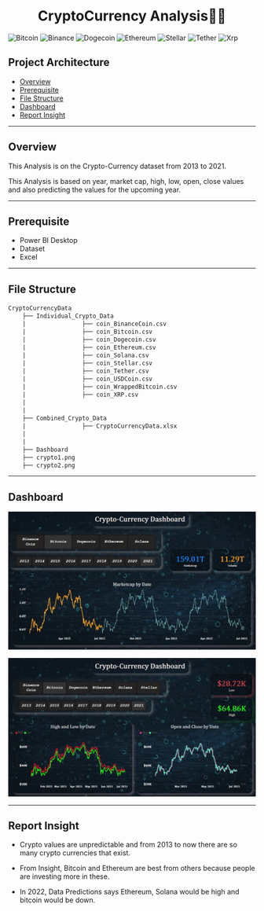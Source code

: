 <div align="center" >
  <h1>CryptoCurrency Analysis🎢🎯</h1>
</div>

![Bitcoin](https://img.shields.io/badge/Bitcoin-000?style=for-the-badge&logo=bitcoin&logoColor=white)
![Binance](https://img.shields.io/badge/Binance-FCD535?style=for-the-badge&logo=binance&logoColor=white)
![Dogecoin](https://img.shields.io/badge/dogecoin-B59A30?style=for-the-badge&logo=dogecoin&logoColor=white)
![Ethereum](https://img.shields.io/badge/Ethereum-3C3C3D?style=for-the-badge&logo=Ethereum&logoColor=white)
![Stellar](https://img.shields.io/badge/Stellar-7D00FF?style=for-the-badge&logo=Stellar&logoColor=white)
![Tether](https://img.shields.io/badge/tether-168363?style=for-the-badge&logo=tether&logoColor=white)
![Xrp](https://img.shields.io/badge/Xrp-black?style=for-the-badge&logo=xrp&logoColor=white)

## Project Architecture
* [Overview](https://github.com/mohit11R/CryptoCurrency-Analysis#overview)
* [Prerequisite](https://github.com/mohit11R/CryptoCurrency-Analysis#Prerequisite)
* [File Structure](https://github.com/mohit11R/CryptoCurrency-Analysis#File-Structure)
* [Dashboard](https://github.com/mohit11R/CryptoCurrency-Analysis#Dashboard)
* [Report Insight](https://github.com/mohit11R/CryptoCurrency-Analysis#Report-Insight)

-----------------------------------------------------------------------------------------------------------------------------------------------------------------------------------

## Overview

This Analysis is on the Crypto-Currency dataset from 2013 to 2021.

This Analysis is based on year, market cap, high, low, open, close values and also predicting the values for the upcoming year.

-----------------------------------------------------------------------------------------------------------------------------------------------------------------------------------

## Prerequisite

* Power BI Desktop
* Dataset 
* Excel

-----------------------------------------------------------------------------------------------------------------------------------------------------------------------------------

## File Structure
```
CryptoCurrencyData
    ├── Individual_Crypto_Data
    |                ├── coin_BinanceCoin.csv
    |                ├── coin_Bitcoin.csv
    |                ├── coin_Dogecoin.csv
    |                ├── coin_Ethereum.csv
    |                ├── coin_Solana.csv
    |                ├── coin_Stellar.csv
    |                ├── coin_Tether.csv
    |                ├── coin_USDCoin.csv
    |                ├── coin_WrappedBitcoin.csv
    |                ├── coin_XRP.csv
    |
    |
    ├── Combined_Crypto_Data
    |                ├── CryptoCurrencyData.xlsx
    |
    |
    ├── Dashboard
    ├── crypto1.png
    ├── crypto2.png
```

---------------------------------------------------------------------------------------------------------------------------------------------------------------------------------

## Dashboard

![alt-image](https://github.com/mohit11R/CryptoCurrency-Analysis/blob/main/CryptoCurrencyData/crypto1.png?raw=true)

![alt-image](https://github.com/mohit11R/CryptoCurrency-Analysis/blob/main/CryptoCurrencyData/crypto2.png?raw=true)

---------------------------------------------------------------------------------------------------------------------------------------------------------------------------------

## Report Insight

* Crypto values are unpredictable and from 2013 to now there are so many crypto currencies that exist.

* From Insight, Bitcoin and Ethereum are best from others because people are investing more in these.

* In 2022, Data Predictions says Ethereum, Solana would be high and bitcoin would be down.
  
  
    
    
